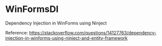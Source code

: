 # WinFormsDI
Dependency Injection in WinForms using Ninject

Reference: https://stackoverflow.com/questions/14127763/dependency-injection-in-winforms-using-ninject-and-entity-framework
